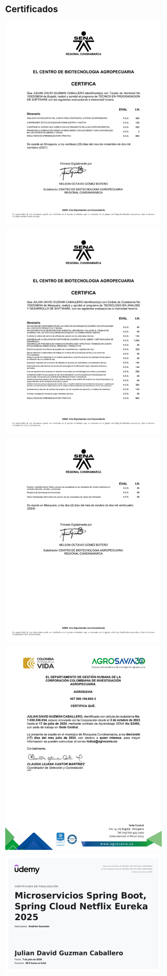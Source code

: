 # Certificados
![](IMG/CERTIFICADO_SENA_PROGRAMACION_SOFTWARE.jpg)

![](IMG/CERTIFICADO_SENA_ADSO_2502173/CERTIFICADO_SENA_ADSO_2502173_page-0001.jpg)

![](IMG/CERTIFICADO_SENA_ADSO_2502173/CERTIFICADO_SENA_ADSO_2502173_page-0002.jpg)

![](IMG/CERTIFICADO_LABORAL_AGROSAVIA.jpg)

![](IMG/CERTIFICADO_CURSO_SPRING_BOOT_MICROSERVICIOS.jpg)
